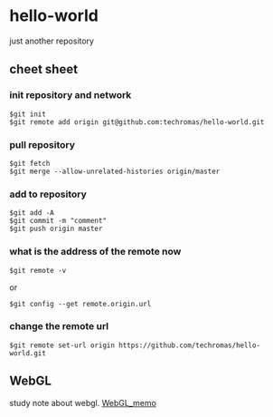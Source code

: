 # hello-world
just another repository


## cheet sheet

### init repository and network

    $git init
    $git remote add origin git@github.com:techromas/hello-world.git
    

### pull repository

    $git fetch
    $git merge --allow-unrelated-histories origin/master

### add to repository

    $git add -A
    $git commit -m "comment"
    $git push origin master

### what is the address of the remote now

    $git remote -v
    
or

    $git config --get remote.origin.url

### change the remote url

    $git remote set-url origin https://github.com/techromas/hello-world.git

## WebGL

study note about webgl. [WebGL_memo](WebGL/memo.md)
